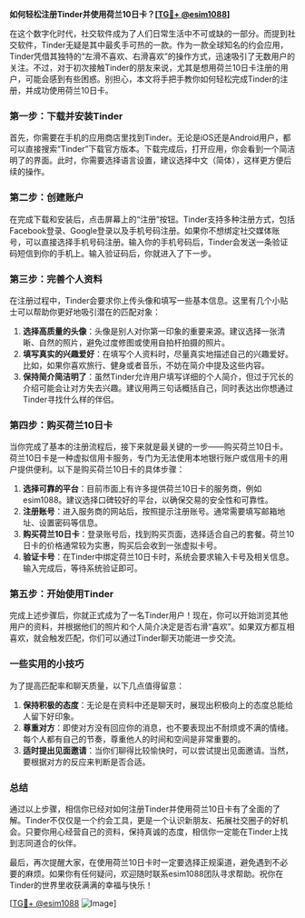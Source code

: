 **如何轻松注册Tinder并使用荷兰10日卡？[[TG💪+ @esim1088](https://t.me/s/esim1088)]**

在这个数字化时代，社交软件成为了人们日常生活中不可或缺的一部分。而提到社交软件，Tinder无疑是其中最炙手可热的一款。作为一款全球知名的约会应用，Tinder凭借其独特的“左滑不喜欢、右滑喜欢”的操作方式，迅速吸引了无数用户的关注。不过，对于初次接触Tinder的朋友来说，尤其是想用荷兰10日卡注册的用户，可能会感到有些困惑。别担心，本文将手把手教你如何轻松完成Tinder的注册，并成功使用荷兰10日卡。

### **第一步：下载并安装Tinder**
首先，你需要在手机的应用商店里找到Tinder。无论是iOS还是Android用户，都可以直接搜索“Tinder”下载官方版本。下载完成后，打开应用，你会看到一个简洁明了的界面。此时，你需要选择语言设置，建议选择中文（简体），这样更方便后续的操作。

### **第二步：创建账户**
在完成下载和安装后，点击屏幕上的“注册”按钮。Tinder支持多种注册方式，包括Facebook登录、Google登录以及手机号码注册。如果你不想绑定社交媒体账号，可以直接选择手机号码注册。输入你的手机号码后，Tinder会发送一条验证码短信到你的手机上。输入验证码后，你就进入了下一步。

### **第三步：完善个人资料**
在注册过程中，Tinder会要求你上传头像和填写一些基本信息。这里有几个小贴士可以帮助你更好地吸引潜在的匹配对象：

1. **选择高质量的头像**：头像是别人对你第一印象的重要来源。建议选择一张清晰、自然的照片，避免过度修图或使用自拍杆拍摄的照片。
2. **填写真实的兴趣爱好**：在填写个人资料时，尽量真实地描述自己的兴趣爱好。比如，如果你喜欢旅行、健身或者音乐，不妨在简介中提及这些内容。
3. **保持简介简洁明了**：虽然Tinder允许用户填写详细的个人简介，但过于冗长的介绍可能会让对方失去兴趣。建议用两三句话概括自己，同时表达出你想通过Tinder寻找什么样的伴侣。

### **第四步：购买荷兰10日卡**
当你完成了基本的注册流程后，接下来就是最关键的一步——购买荷兰10日卡。荷兰10日卡是一种虚拟信用卡服务，专门为无法使用本地银行账户或信用卡的用户提供便利。以下是购买荷兰10日卡的具体步骤：

1. **选择可靠的平台**：目前市面上有许多提供荷兰10日卡的服务商，例如esim1088。建议选择口碑较好的平台，以确保交易的安全性和可靠性。
2. **注册账号**：进入服务商的网站后，按照提示注册账号。通常需要填写邮箱地址、设置密码等信息。
3. **购买荷兰10日卡**：登录账号后，找到购买页面，选择适合自己的套餐。荷兰10日卡的价格通常较为实惠，购买后会收到一张虚拟卡号。
4. **验证卡号**：在Tinder中绑定荷兰10日卡时，系统会要求输入卡号及相关信息。输入完成后，等待系统验证即可。

### **第五步：开始使用Tinder**
完成上述步骤后，你就正式成为了一名Tinder用户！现在，你可以开始浏览其他用户的资料，并根据他们的照片和个人简介决定是否右滑“喜欢”。如果双方都互相喜欢，就会触发匹配，你们可以通过Tinder聊天功能进一步交流。

### **一些实用的小技巧**
为了提高匹配率和聊天质量，以下几点值得留意：

1. **保持积极的态度**：无论是在资料中还是聊天时，展现出积极向上的态度总能给人留下好印象。
2. **尊重对方**：即使对方没有回应你的消息，也不要表现出不耐烦或不满的情绪。每个人都有自己的节奏，尊重他人的时间和空间是非常重要的。
3. **适时提出见面邀请**：当你们聊得比较愉快时，可以尝试提出见面邀请。当然，要根据对方的反应来判断是否合适。

### **总结**
通过以上步骤，相信你已经对如何注册Tinder并使用荷兰10日卡有了全面的了解。Tinder不仅仅是一个约会工具，更是一个认识新朋友、拓展社交圈子的好机会。只要你用心经营自己的资料，保持真诚的态度，相信你一定能在Tinder上找到志同道合的伙伴。

最后，再次提醒大家，在使用荷兰10日卡时一定要选择正规渠道，避免遇到不必要的麻烦。如果你有任何疑问，欢迎随时联系esim1088团队寻求帮助。祝你在Tinder的世界里收获满满的幸福与快乐！

[[TG💪+ @esim1088](https://t.me/s/esim1088) ![Image](https://i.postimg.cc/4NQfJmqS/Snipaste-2025-05-13-00-14-12.png)]